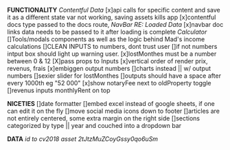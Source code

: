 **FUNCTIONALITY**
  *Contentful Data*
    [x]api calls for specific content and save it as a different state var not working, saving assets kills app
    [x]contentful docs type passed to the docs route,
  *NavBar RE: Loaded Data*
    [x]navbar doc links data needs to be passed to it after loading is complete
  *Calculator*
    []Tools/modals components as well as the logic behind Mad's income calculations
    []CLEAN INPUTS to numbers, dont trust user
    []if not numbers intput box should light up warning user.
    [x]lostMonthes must be a number between 0 & 12
    [X]pass props to Inputs
    [x]vertical order of render prix, revenus, frais
    [x]embiggen output numbers
    []charts instead || w/ output numbers
    []sexier slider for lostMonthes
    []outputs should have a space after every 1000th eg "52 000"
    [x]show notaryFee next to oldProperty toggle
    []revenus inputs monthlyRent on top

**NICETIES**
  []date formatter
  []embed excel instead of google sheets, if one can edit it on the fly
  []move social media icons down to footer
  []articles are not entirely centered, some extra margin on the right side
  []sections categorized by type || year and couched into a dropdown bar


  **DATA**
    *id to cv2018 asset 2tJtzMuZCoyGssy0qo6uSm*
